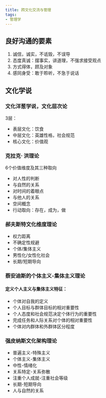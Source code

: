 ```yaml
---
title: 跨文化交流与管理
tags:
- 管理学
---
```


## 良好沟通的要素

1. 诚信，诚实，不诋毁，不误导
2. 态度真诚：摆事实，讲道理，不强求接受观点
3. 方式得体，顾及对象
4. 感同身受：敢于聆听，不急于说话

## 文化学说

### 文化洋葱学说，文化层次论

3层：

- 表层文化：饮食
- 中层文化：英雄性格，社会规范
- 核心文化：价值观

### 克拉克$\cdot$ 洪理论

6个价值维度及其三种取向

- 对人性的判断
- 与自然的关系
- 对时间的着眼点
- 与他人的关系
- 空间概念
- 行动取向：存在，成为，做



### 郝夫斯特文化维度理论

- 权力距离
- 不确定性规避
- 个体/集体主义
- 男性化/女性化社会
- 长期/短期导向

### 蔡安迪斯的个体主义-集体主义理论

#### 定义个人主义与集体主义特征：

- 个体对自我的定义
- 个人目标与群体目标的相对重要性
- 个人态度和社会规范决定个体行为的重要性
- 完成任务和人际关系对个体的相对重要性
- 个体对内群体和外群体区分程度



### 强皮纳斯文化架构理论

- 普遍主义-特殊主义
- 个体主义-集体主义
- 中性-情绪化
- 关系特定-关系弥散
- 注重个人成就-注重社会等级
- 长期-短期导向
- 人与自然的关系





